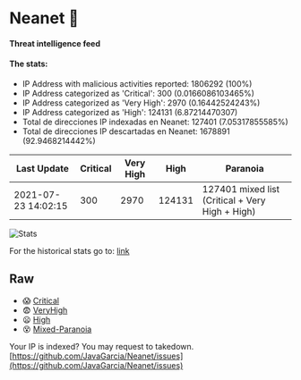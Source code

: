 # Neanet :hocho:
#### Threat intelligence feed
#### The stats:

- IP Address with malicious activities reported: 1806292 (100%)
- IP Address categorized as 'Critical':  300 (0.0166086103465%)
- IP Address categorized as 'Very High':  2970 (0.16442524243%)
- IP Address categorized as 'High':  124131 (6.87214470307)
- Total de direcciones IP indexadas en Neanet:  127401 (7.05317855585%)
- Total de direcciones IP descartadas en Neanet:  1678891 (92.9468214442%)

| Last Update | Critical | Very High | High | Paranoia |
| --- | --- | --- | --- | --- |
| 2021-07-23 14:02:15 | 300 | 2970 | 124131 | 127401 mixed list (Critical + Very High + High)|

![Stats](https://docs.google.com/spreadsheets/d/e/2PACX-1vSnaNMIXVabIpDJjufMlzH7poXnshF3mgd8Is1g9ytUEzVsP5my4Trn8f-xkoLLQ38xpL3HtmUexLo6/pubchart?oid=501124687&format=image)

For the historical stats go to: [link](/stats.csv)
## Raw
- :scream: [Critical](https://raw.githubusercontent.com/JavaGarcia/Neanet/master/blacklists/neanet_critical.txt)
- :fearful: [VeryHigh](https://raw.githubusercontent.com/JavaGarcia/Neanet/master/blacklists/neanet_veryHigh.txtt)
- :frowning: [High](https://raw.githubusercontent.com/JavaGarcia/Neanet/master/blacklists/neanet_high.txt)
- :dizzy_face: [Mixed-Paranoia](https://raw.githubusercontent.com/JavaGarcia/Neanet/master/blacklists/neanet_all.txt)


Your IP is indexed? You may request to takedown. [https://github.com/JavaGarcia/Neanet/issues](https://github.com/JavaGarcia/Neanet/issues)




























































































































































































































































































































































































































































































































































































































































































































































































































































































































































































































































































































































































































































































































































































































































































































































































































































































































































































































































































































































































































































































































































































































































































































































































































































































































































































































































































































































































































































































































































































































































































































































































































































































































































































































































































































































































































































































































































































































































































































































































































































































































































































































































































































































































































































































































































































































































































































































































































































































































































































































































































































































































































































































































































































































































































































































































































































































































































































































































































































































































































































































































































































































































































































































































































































































































































































































































































































































































































































































































































































































































































































































































































































































































































































































































































































































































































































































































































































































































































































































